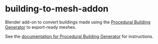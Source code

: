 # building-to-mesh-addon
Blender add-on to convert buildings made using the [Procedural Building Generator](https://coan.gumroad.com/l/buildinggen) to export-ready meshes.

See the [documentation for Procedural Building Generator](https://docs.google.com/document/d/1wbCt9YCebh9JzLt9eaB1hSANKaGamncC9HwSPx2G6zM/edit#) for instructions.
